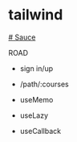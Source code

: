 # tailwind

 [ # Sauce](https://www.frontendmentor.io/)

 ROAD
 
   - sign in/up
 
   - /path/:courses
 
  - useMemo
  
  - useLazy
  
  - useCallback
  
 
 
